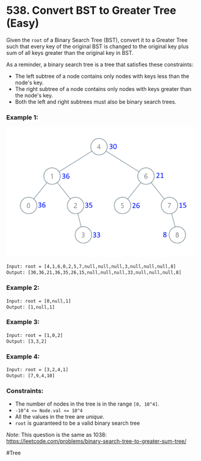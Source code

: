 # 538. Convert BST to Greater Tree (Easy)

Given the `root` of a Binary Search Tree (BST), convert it to a Greater Tree such that every key of the original BST is changed to the original key plus sum of all keys greater than the original key in BST.

As a reminder, a binary search tree is a tree that satisfies these constraints:

- The left subtree of a node contains only nodes with keys less than the node's key.
- The right subtree of a node contains only nodes with keys greater than the node's key.
- Both the left and right subtrees must also be binary search trees.

### Example 1:

![example1](./example1.png)

```
Input: root = [4,1,6,0,2,5,7,null,null,null,3,null,null,null,8]
Output: [30,36,21,36,35,26,15,null,null,null,33,null,null,null,8]
```

### Example 2:

```
Input: root = [0,null,1]
Output: [1,null,1]
```

### Example 3:

```
Input: root = [1,0,2]
Output: [3,3,2]
```

### Example 4:

```
Input: root = [3,2,4,1]
Output: [7,9,4,10]
```

### Constraints:

- The number of nodes in the tree is in the range `[0, 10^4]`.
- `-10^4 <= Node.val <= 10^4`
- All the values in the tree are _unique_.
- `root` is guaranteed to be a valid binary search tree

_Note_: This question is the same as 1038: https://leetcode.com/problems/binary-search-tree-to-greater-sum-tree/

#Tree
